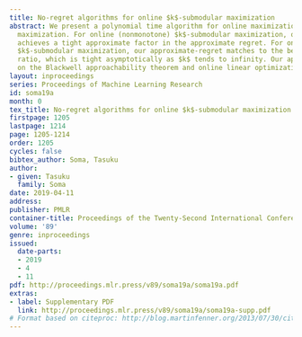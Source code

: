 ```yaml
---
title: No-regret algorithms for online $k$-submodular maximization
abstract: We present a polynomial time algorithm for online maximization of $k$-submodular
  maximization. For online (nonmonotone) $k$-submodular maximization, our algorithm
  achieves a tight approximate factor in the approximate regret. For online monotone
  $k$-submodular maximization, our approximate-regret matches to the best-known approximation
  ratio, which is tight asymptotically as $k$ tends to infinity. Our approach is based
  on the Blackwell approachability theorem and online linear optimization.
layout: inproceedings
series: Proceedings of Machine Learning Research
id: soma19a
month: 0
tex_title: No-regret algorithms for online $k$-submodular maximization
firstpage: 1205
lastpage: 1214
page: 1205-1214
order: 1205
cycles: false
bibtex_author: Soma, Tasuku
author:
- given: Tasuku
  family: Soma
date: 2019-04-11
address: 
publisher: PMLR
container-title: Proceedings of the Twenty-Second International Conference on Artificial Intelligence and Statistics
volume: '89'
genre: inproceedings
issued:
  date-parts:
  - 2019
  - 4
  - 11
pdf: http://proceedings.mlr.press/v89/soma19a/soma19a.pdf
extras:
- label: Supplementary PDF
  link: http://proceedings.mlr.press/v89/soma19a/soma19a-supp.pdf
# Format based on citeproc: http://blog.martinfenner.org/2013/07/30/citeproc-yaml-for-bibliographies/
---
```

